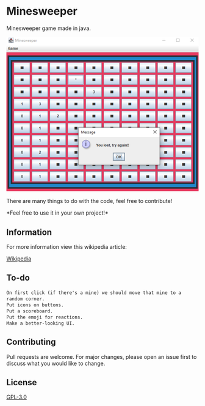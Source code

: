 # Minesweeper

Minesweeper game made in java.

![](images/Screenshot.png)

There are many things to do with the code, feel free to contribute!

\*Feel free to use it in your own project!\*

## Information

For more information view this wikipedia article:

[Wikipedia](https://en.wikipedia.org/wiki/Minesweeper_(video_game))

## To-do

```fix
On first click (if there's a mine) we should move that mine to a random corner.
Put icons on buttons.
Put a scoreboard.
Put the emoji for reactions.
Make a better-looking UI.
```

## Contributing
Pull requests are welcome. For major changes, please open an issue first to discuss what you would like to change.

## License
[GPL-3.0](https://choosealicense.com/licenses/gpl-3.0/)

